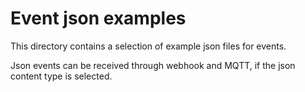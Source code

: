 # Event json examples

This directory contains a selection of example json files for events.

Json events can be received through webhook and MQTT, if the json content type is selected.

